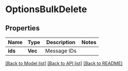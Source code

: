 # OptionsBulkDelete

## Properties

Name | Type | Description | Notes
------------ | ------------- | ------------- | -------------
**ids** | **Vec<String>** | Message IDs | 

[[Back to Model list]](../README.md#documentation-for-models) [[Back to API list]](../README.md#documentation-for-api-endpoints) [[Back to README]](../README.md)



